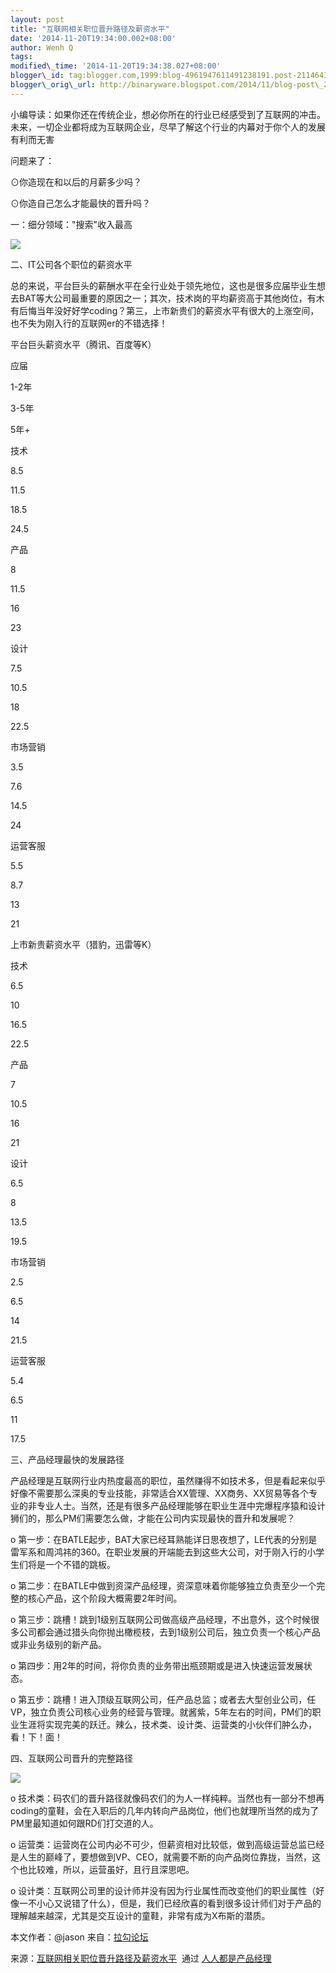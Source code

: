 ```yaml
--- 
layout: post 
title: "互联网相关职位晋升路径及薪资水平" 
date: '2014-11-20T19:34:00.002+08:00' 
author: Wenh Q
tags:
modified\_time: '2014-11-20T19:34:38.027+08:00' 
blogger\_id: tag:blogger.com,1999:blog-4961947611491238191.post-2114643658483840459
blogger\_orig\_url: http://binaryware.blogspot.com/2014/11/blog-post\_20.html
---
```

小编导读：如果你还在传统企业，想必你所在的行业已经感受到了互联网的冲击。未来，一切企业都将成为互联网企业，尽早了解这个行业的内幕对于你个人的发展有利而无害



问题来了：



⊙你造现在和以后的月薪多少吗？



⊙你造自己怎么才能最快的晋升吗？

一：细分领域："搜索"收入最高













![](https://images-blogger-opensocial.googleusercontent.com/gadgets/proxy?url=http%3A%2F%2Fmmbiz.qpic.cn%2Fmmbiz%2FicXIibR0JApQWhibiaIxmWqRibGeQl5EPia3kECe8PXL2nMeDK3EnM7jEhicRpLJr9XNUksnU3VibHxLtibpfBdXlulJvFg%2F640%3Ftp%3Dwebp&container=blogger&gadget=a&rewriteMime=image%2F*)





二、IT公司各个职位的薪资水平



总的来说，平台巨头的薪酬水平在全行业处于领先地位，这也是很多应届毕业生想去BAT等大公司最重要的原因之一；其次，技术岗的平均薪资高于其他岗位，有木有后悔当年没好好学coding？第三，上市新贵们的薪资水平有很大的上涨空间，也不失为刚入行的互联网er的不错选择！





平台巨头薪资水平（腾讯、百度等K）





应届



1-2年



3-5年



5年+





技术



8.5



11.5



18.5



24.5





产品



8



11.5



16



23





设计



7.5



10.5



18



22.5





市场营销



3.5



7.6



14.5



24





运营客服



5.5



8.7



13



21





上市新贵薪资水平（猎豹，迅雷等K）





技术



6.5



10



16.5



22.5





产品



7



10.5



16



21





设计



6.5



8



13.5



19.5





市场营销



2.5



6.5



14



21.5





运营客服



5.4



6.5



11



17.5



三、产品经理最快的发展路径



产品经理是互联网行业内热度最高的职位，虽然赚得不如技术多，但是看起来似乎好像不需要那么深奥的专业技能，非常适合XX管理、XX商务、XX贸易等各个专业的非专业人士。当然，还是有很多产品经理能够在职业生涯中完爆程序猿和设计狮们的，那么PM们需要怎么做，才能在公司内实现最快的晋升和发展呢？



o
第一步：在BATLE起步，BAT大家已经耳熟能详日思夜想了，LE代表的分别是雷军系和周鸿祎的360。在职业发展的开端能去到这些大公司，对于刚入行的小学生们将是一个不错的跳板。



o
第二步：在BATLE中做到资深产品经理，资深意味着你能够独立负责至少一个完整的核心产品，这个阶段大概需要2年时间。



o
第三步：跳槽！跳到1级别互联网公司做高级产品经理，不出意外，这个时候很多公司都会通过猎头向你抛出橄榄枝，去到1级别公司后，独立负责一个核心产品或非业务级别的新产品。



o
第四步：用2年的时间，将你负责的业务带出瓶颈期或是进入快速运营发展状态。



o
第五步：跳槽！进入顶级互联网公司，任产品总监；或者去大型创业公司，任VP，独立负责公司核心业务的经营与管理。就酱紫，5年左右的时间，PM们的职业生涯将实现完美的跃迁。辣么，技术类、设计类、运营类的小伙伴们肿么办，看！下！面！

四、互联网公司晋升的完整路径













![](https://images-blogger-opensocial.googleusercontent.com/gadgets/proxy?url=http%3A%2F%2Fmmbiz.qpic.cn%2Fmmbiz%2FicXIibR0JApQWhibiaIxmWqRibGeQl5EPia3kEHMTnwmyuqHJQaMTPe2rRhf7ibuupiaicbRHNEumJic0vB60dO4nd4bvUIQ%2F640%3Ftp%3Dwebp&container=blogger&gadget=a&rewriteMime=image%2F*)







o
技术类：码农们的晋升路径就像码农们的为人一样纯粹。当然也有一部分不想再coding的童鞋，会在入职后的几年内转向产品岗位，他们也就理所当然的成为了PM里最知道如何跟RD们打交道的人。



o
运营类：运营岗在公司内必不可少，但薪资相对比较低，做到高级运营总监已经是人生的巅峰了，要想做到VP、CEO，就需要不断的向产品岗位靠拢，当然，这个也比较难，所以，运营虽好，且行且深思吧。



o
设计类：互联网公司里的设计师并没有因为行业属性而改变他们的职业属性（好像一不小心又说错了什么），但是，我们已经欣喜的看到很多设计师们对于产品的理解越来越深，尤其是交互设计的童鞋，非常有成为X布斯的潜质。



本文作者：@jason
来自：[拉勾论坛](http://www.lagoujobs.com/forum.php?mod=viewthread&tid=23470)
<div>




</div>

<div>

来源：[互联网相关职位晋升路径及薪资水平](http://www.woshipm.com/zhichang/120058.html)  通过 [人人都是产品经理](http://www.woshipm.com/)

</div>
